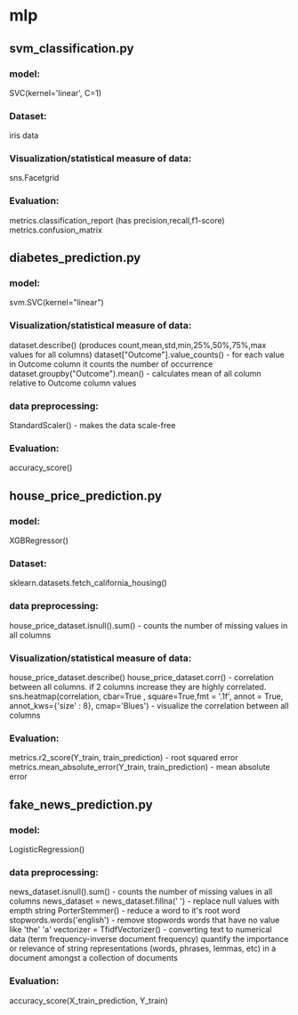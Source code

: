 # mlp

## svm_classification.py
### model:
  SVC(kernel='linear', C=1)
### Dataset: 
  iris data
### Visualization/statistical measure of data: 
  sns.Facetgrid
### Evaluation: 
  metrics.classification_report (has precision,recall,f1-score)
  metrics.confusion_matrix

## diabetes_prediction.py
### model:
  svm.SVC(kernel="linear")
### Visualization/statistical measure of data: 
  dataset.describe() (produces count,mean,std,min,25%,50%,75%,max values for all columns)
  dataset["Outcome"].value_counts() - for each value in Outcome column it counts the number of occurrence
  dataset.groupby("Outcome").mean() - calculates mean of all column relative to Outcome column values
### data preprocessing:
  StandardScaler() - makes the data scale-free
### Evaluation: 
  accuracy_score()

## house_price_prediction.py
### model:
  XGBRegressor()
### Dataset: 
  sklearn.datasets.fetch_california_housing()
### data preprocessing:
  house_price_dataset.isnull().sum() - counts the number of missing values in all columns
### Visualization/statistical measure of data:
  house_price_dataset.describe()
  house_price_dataset.corr() - correlation between all columns. if 2 columns increase they are highly correlated.
  sns.heatmap(correlation, cbar=True , square=True,fmt = '.1f', annot = True, annot_kws={'size' : 8}, cmap='Blues') - visualize the correlation between all columns
### Evaluation: 
  metrics.r2_score(Y_train, train_prediction) - root squared error
  metrics.mean_absolute_error(Y_train, train_prediction) - mean absolute error

## fake_news_prediction.py
### model:
  LogisticRegression()
### data preprocessing:
  news_dataset.isnull().sum() - counts the number of missing values in all columns
  news_dataset = news_dataset.fillna(' ') - replace null values with empth string
  PorterStemmer() - reduce a word to it's root word
  stopwords.words('english') - remove stopwords words that have no value like 'the' 'a'
  vectorizer = TfidfVectorizer() - converting text to numerical data (term frequency-inverse document frequency) quantify the importance or relevance of string representations (words, phrases, lemmas, etc) in a document amongst a collection of documents
### Evaluation: 
  accuracy_score(X_train_prediction, Y_train)
